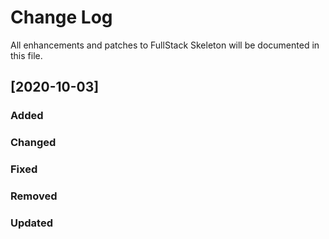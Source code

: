 # Change Log

All enhancements and patches to FullStack Skeleton will be documented in this file.

<!-- GENERATOR_PLACEHOLDER -->

## [2020-10-03]

### Added

### Changed

### Fixed

### Removed

### Updated
